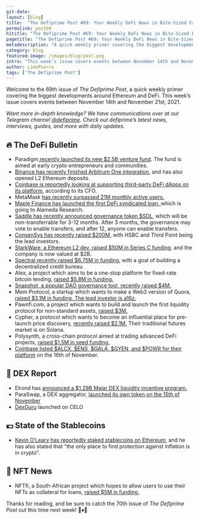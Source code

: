 ```yaml
---
git-date:
layout: [blog]
title:  "The Defiprime Post #69: Your Weekly DeFi News in Bite-Sized Fashion"
permalink: post69
h1title: "The Defiprime Post #69: Your Weekly DeFi News in Bite-Sized Fashion"
pagetitle: "The Defiprime Post #69: Your Weekly DeFi News in Bite-Sized Fashion"
metadescription: "A quick weekly primer covering the biggest developments around Ethereum and DeFi. This week’s issue covers events between November 14th and November 21st, 2021"
category: blog
featured-image: /images/blog/post.png
intro: "This week’s issue covers events between November 14th and November 21st, 2021"
author: LimePierre
tags: ['The Defiprime Post']
---
```


Welcome to the 69th issue of _The Defiprime Post_, a quick weekly primer covering the biggest developments around Ethereum and DeFi. This week’s issue covers events between November 14th and November 21st, 2021.

_Want more in-depth knowledge? We have communications over at our Telegram channel [@defiprime](https://t.me/defiprime). Check out defiprime’s latest news, interviews, guides, and more with daily updates._


## 🔥 The DeFi Bulletin

* Paradigm[ recently launched its new $2.5B venture fund](https://www.paradigm.xyz/2021/11/paradigms-new-venture-fund/). The fund is aimed at early crypto entrepreneurs and communities. 
* [Binance has recently finished Arbitrum One integration](https://www.binance.com/en/support/announcement/192e0315a7744dcfb8dede7453884c73?ref=AZTKZ9XS&utm_source=BinanceTwitter&utm_medium=GlobalSocial&utm_campaign=GlobalSocial&s=09), and has also opened L2 Ethereum deposits. 
* [Coinbase is reportedly looking at supporting third-party DeFi dApps on its platform](https://www.theblockcrypto.com/post/124396/coinbase-is-looking-at-support-for-third-party-defi-apps-on-its-platform-says-cfo), according to its CFO. 
* MetaMask [has recently surpassed 21M monthly active users.](https://consensys.net/blog/press-release/metamask-surpasses-21-million-maus-as-consensys-raises-200-million-to-make-web3-universally-easy-to-use-access-and-build-on/)
* [Maple Finance has launched the first DeFi syndicated loan, ](https://www.coindesk.com/business/2021/11/18/maple-finance-launches-first-defi-syndicated-loan-for-alameda-research/)which is going to Alameda Research.
* [Saddle has recently announced governance token $SDL](https://blog.saddle.finance/announcing-the-saddle-sdl-token/), which will be non-transferrable for 3-12 months. After 3 months, the governance may vote to enable transfers, and after 12, anyone can enable transfers. 
* [ConsenSys has recently raised $200M](https://www.reuters.com/article/fintech-blockchain-consensys-idUSL4N2S82JW), with HSBC and Third Point being the lead investors.
* [StarkWare, a Ethereum L2 dev, raised $50M in Series C funding](https://www.theblockcrypto.com/post/124479/ethereum-layer-2-developer-starkware-raises-50-million-now-valued-at-2-billion), and the company is now valued at $2B.
* [Spectral recently raised $6.75M in funding,](https://www.yahoo.com/news/spectral-raises-6-75-million-101400413.html) with a goal of building a decentralized credit bureau. 
* Alex, a project which aims to be a one-stop platform for fixed-rate bitcoin lending, [raised $5.8M in funding.](https://www.coindesk.com/business/2021/11/15/alex-raises-58m-to-bring-defi-to-the-bitcoin-ecosystem/)
* [Snapshot, a popular DAO governance tool, recently raised $4M.](https://www.coindesk.com/tech/2021/11/19/popular-dao-voting-platform-snapshot-labs-raises-4m/?s=09)
* Mem Protocol, a startup which wants to make a Web3 version of Quora, [raised $3.1M in funding. The lead investor is a16z.](https://www.theblockcrypto.com/linked/124499/a16z-leads-funding-round-for-startup-trying-to-build-a-crypto-social-credit-score)
* Pawnfi.com, a project which wants to build and launch the first liquidity protocol for non-standard assets, [raised $3M. ](https://blog.pawnfi.com/pawnfi-com-raises-3m-to-launch-the-first-liquidity-protocol-for-non-standard-assets-e36fa099fa93)
* Cypher, a protocol which wants to become an influential place for pre-launch price discovery, [recently raised $2.1M.](https://www.coindesk.com/business/2021/11/18/cypher-raises-21m-for-traditional-futures-market-on-solana/) Their traditional futures market is on Solana. 
* Polysynth, a cross-chain protocol aimed at trading advanced DeFi projects, [raised $1.5M in seed funding. ](https://blog.polysynth.com/polysynth-raises-seed-round-334cfc390b34)
* [Coinbase listed $ALCX, $ENS, $GALA, $GYEN, and $POWR for their platform](http://medium.com/@coinbaseblog/alchemix-alcx-ethereum-name-service-ens-gala-gala-gyen-gyen-and-power-ledger-powr-are-e472f0e9cf7) on the 16th of November. 


## 💱 DEX Report

* Elrond has [announced a $1.29B Majar DEX liquidity incentive program.](https://elrond.com/blog/elrond-superwave-1-billion-usd-incentive-maiar-dex/)
* ParaSwap, a DEX aggregator, [launched its own token on the 15th of November](https://www.theblockcrypto.com/post/124312/dex-aggregator-paraswap-launches-its-own-token-to-airdrop-150-million-psp) 
* [DexGuru](https://dex.guru/) launched on  CELO


## 💵 State of the Stablecoins

* [Kevin O’Leary has reportedly staked stablecoins on Ethereum](https://twitter.com/CryptoGucci/status/1460645839278383112), and he has also stated that “the only place to find protection against inflation is in crypto”.


## 💎 NFT News

* NFTfi, a South-African project which hopes to allow users to use their NFTs as collateral for loans, [raised $5M in funding. ](https://techcrunch.com/2021/11/16/south-africas-nftfi-raises-5m-so-people-can-use-their-nfts-as-collateral-for-loans/)

Thanks for reading, and be sure to catch the 70th issue of _The Defiprime Post_ out this time next week! 👋♦️👋
